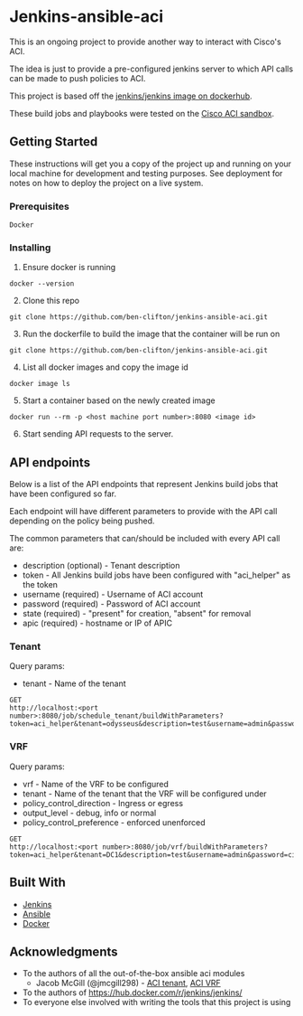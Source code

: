 # Jenkins-ansible-aci
This is an ongoing project to provide another way to interact with Cisco's ACI. 

The idea is just to provide a pre-configured jenkins server to which API calls can be made to push policies to ACI.

This project is based off the [jenkins/jenkins image on dockerhub](https://hub.docker.com/r/jenkins/jenkins/).

These build jobs and playbooks were tested on the [Cisco ACI sandbox](sandboxapicdc.cisco.com).

## Getting Started

These instructions will get you a copy of the project up and running on your local machine for development and testing purposes. See deployment for notes on how to deploy the project on a live system.

### Prerequisites

```
Docker
```

### Installing

1. Ensure docker is running
```
docker --version
```

2. Clone this repo
```
git clone https://github.com/ben-clifton/jenkins-ansible-aci.git
```

3. Run the dockerfile to build the image that the container will be run on
```
git clone https://github.com/ben-clifton/jenkins-ansible-aci.git
```

4. List all docker images and copy the image id
```
docker image ls
```

5. Start a container based on the newly created image
```
docker run --rm -p <host machine port number>:8080 <image id>
```

6. Start sending API requests to the server.

## API endpoints
Below is a list of the API endpoints that represent Jenkins build jobs that have been configured so far.

Each endpoint will have different parameters to provide with the API call depending on the policy being pushed.

The common parameters that can/should be included with every API call are:
* description (optional) - Tenant description
* token - All Jenkins build jobs have been configured with "aci_helper" as the token
* username (required) - Username of ACI account 
* password (required) - Password of ACI account
* state (required) - "present" for creation, "absent" for removal
* apic (required) - hostname or IP of APIC

### Tenant
Query params:
* tenant - Name of the tenant
```
GET
http://localhost:<port number>:8080/job/schedule_tenant/buildWithParameters?token=aci_helper&tenant=odysseus&description=test&username=admin&password=ciscopsdt&state=absent&apic=sandboxapicdc.cisco.com
```
### VRF
Query params:
* vrf - Name of the VRF to be configured
* tenant - Name of the tenant that the VRF will be configured under
* policy_control_direction - Ingress or egress
* output_level - debug, info or normal
* policy_control_preference - enforced unenforced
```
GET
http://localhost:<port number>:8080/job/vrf/buildWithParameters?token=aci_helper&tenant=DC1&description=test&username=admin&password=ciscopsdt&state=absent&apic=sandboxapicdc.cisco.com&policy_control_direction=ingress&vrf=jenkinsjenkins&output_level=info&policy_control_preference=enforced
```

## Built With

* [Jenkins](https://jenkins.io/doc/)
* [Ansible](https://docs.ansible.com/ansible/latest/index.html) 
* [Docker](https://docs.docker.com/)

## Acknowledgments

* To the authors of all the out-of-the-box ansible aci modules
  * Jacob McGill (@jmcgill298) - [ACI tenant](https://docs.ansible.com/ansible/latest/modules/aci_tenant_module.html#aci-tenant-module), [ACI VRF](https://docs.ansible.com/ansible/latest/modules/aci_vrf_module.html#aci-vrf-module)
* To the authors of https://hub.docker.com/r/jenkins/jenkins/
* To everyone else involved with writing the tools that this project is using


